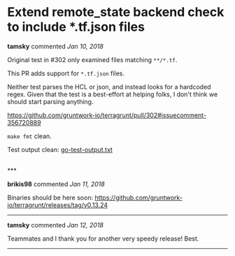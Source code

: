 # Extend remote_state backend check to include *.tf.json files

**tamsky** commented *Jan 10, 2018*

Original test in #302 only examined files matching `**/*.tf`.

This PR adds support for `*.tf.json` files.

Neither test parses the HCL or json, and instead looks for a hardcoded regex.
Given that the test is a best-effort at helping folks, I don't think we should start parsing anything.

https://github.com/gruntwork-io/terragrunt/pull/302#issuecomment-356720889

`make fmt` clean.

Test output clean:
[go-test-output.txt](https://github.com/gruntwork-io/terragrunt/files/1620412/go-test-output.txt)

<br />
***


**brikis98** commented *Jan 11, 2018*

Binaries should be here soon: https://github.com/gruntwork-io/terragrunt/releases/tag/v0.13.24
***

**tamsky** commented *Jan 12, 2018*

Teammates and I thank you for another very speedy release!
Best.

***

